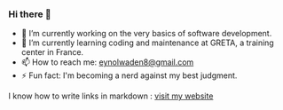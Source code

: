 ### Hi there 👋

- 🔭 I’m currently working on the very basics of software development.
- 🌱 I’m currently learning coding and maintenance at GRETA, a training center in France.
- 📫 How to reach me: eynolwaden8@gmail.com
- ⚡ Fun fact: I'm becoming a nerd against my best judgment.

I know how to write links in markdown : [visit my website](https://eynolwaden.github.io)

